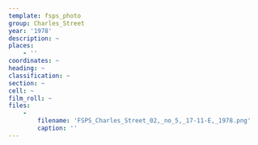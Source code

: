 ```yaml
---
template: fsps_photo
group: Charles_Street
year: '1978'
description: ~
places:
    - ''
coordinates: ~
heading: ~
classification: ~
section: ~
cell: ~
film_roll: ~
files:
    -
        filename: 'FSPS_Charles_Street_02,_no_5,_17-11-E,_1978.png'
        caption: ''
---
```

